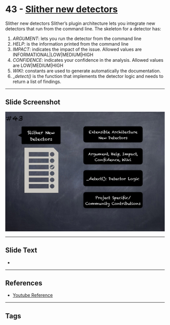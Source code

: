 
# 43 - [Slither new detectors](./Slither%20new%20detectors.md)

Slither new detectors Slither’s plugin architecture lets you integrate new detectors that run from the command line. The skeleton for a detector has:
1. _ARGUMENT_: lets you run the detector from the command line
2. _HELP_: is the information printed from the command line
3. _IMPACT_: indicates the impact of the issue. Allowed values are INFORMATIONAL|LOW|MEDIUM|HIGH 
4. _CONFIDENCE_: indicates your confidence in the analysis. Allowed values are LOW|MEDIUM|HIGH
5. _WIKI_: constants are used to generate automatically the documentation.
6. __detect()_ is the function that implements the detector logic and needs to return a list of findings.
___
## Slide Screenshot
![043.png](../../images/6.Audit%20Techniques%20and%20Tools%20101/043.png)
___
## Slide Text
- 
___
## References
- [Youtube Reference](https://youtu.be/QmD2bJUe140?t=90)
___
## Tags
